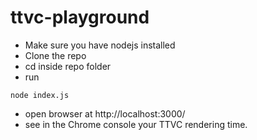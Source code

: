 # ttvc-playground

- Make sure you have nodejs installed
- Clone the repo
- cd inside repo folder
- run
```
node index.js
```
- open browser at http://localhost:3000/
- see in the Chrome console your TTVC rendering time.
